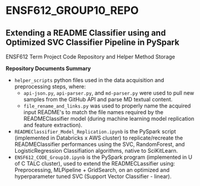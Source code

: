 # ENSF612_GROUP10_REPO
## Extending a README Classifier using and Optimized SVC Classifier Pipeline in PySpark
ENSF612 Term Project Code Repository and Helper Method Storage

**Repository Documents Summary**
- `helper_scripts` python files used in the data acquisition and preprocessing steps, where:
  * `api-json.py`, `api-parser.py`, and `md-parser.py` were used to pull new samples from the GitHub API and parse MD textual content.
  * `file_rename_and_links.py` was used to properly name the acquired input README's to match the file names required by the READMEClassifier model (during machine learning model replication and feature extraction).
- `READMEClassifier_Model_Replication.ipynb` is the PySpark script (implemented in Databricks x AWS cluster) to replicate/recreate the READMEClassifier performances using the SVC, RandomForest, and LogisticRegression Classifiation algorithms, native to SciKitLearn.
- `ENSF612_CODE_Group10.ipynb` is the PySpark program (implemented in U of C TALC cluster), used to extend the READMECLassifier using: Preprocessing, MLPipeline + GridSearch, on an optimized and hyperparameter tuned SVC (Support Vector Classifier - linear).
